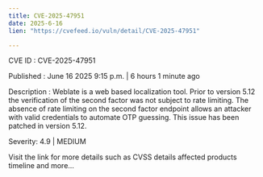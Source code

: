 ```yaml
---
title: CVE-2025-47951
date: 2025-6-16
lien: "https://cvefeed.io/vuln/detail/CVE-2025-47951"

---
```


CVE ID : CVE-2025-47951

Published :  June 16
2025
9:15 p.m. | 6 hours
1 minute ago

Description : Weblate is a web based localization tool. Prior to version 5.12
the verification of the second factor was not subject to rate limiting. The absence of rate limiting on the second factor endpoint allows an attacker with valid credentials to automate OTP guessing. This issue has been patched in version 5.12.

Severity: 4.9 | MEDIUM

Visit the link for more details
such as CVSS details
affected products
timeline
and more...
